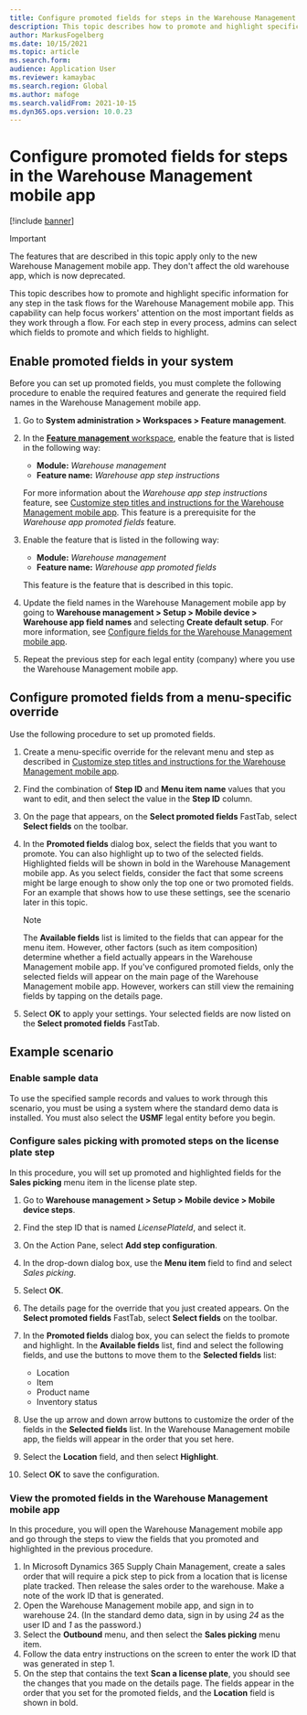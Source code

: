 ```yaml
---
title: Configure promoted fields for steps in the Warehouse Management mobile app
description: This topic describes how to promote and highlight specific information for any step in the task flows for the Warehouse Management mobile app.
author: MarkusFogelberg
ms.date: 10/15/2021
ms.topic: article
ms.search.form:
audience: Application User
ms.reviewer: kamaybac
ms.search.region: Global
ms.author: mafoge
ms.search.validFrom: 2021-10-15
ms.dyn365.ops.version: 10.0.23
---
```


# Configure promoted fields for steps in the Warehouse Management mobile app

[!include [banner](../includes/banner.md)]

> [!IMPORTANT]
> The features that are described in this topic apply only to the new Warehouse Management mobile app. They don't affect the old warehouse app, which is now deprecated.

This topic describes how to promote and highlight specific information for any step in the task flows for the Warehouse Management mobile app. This capability can help focus workers' attention on the most important fields as they work through a flow. For each step in every process, admins can select which fields to promote and which fields to highlight.

## Enable promoted fields in your system

Before you can set up promoted fields, you must complete the following procedure to enable the required features and generate the required field names in the Warehouse Management mobile app.

1. Go to **System administration \> Workspaces \> Feature management**.
1. In the [**Feature management** workspace](../../fin-ops-core/fin-ops/get-started/feature-management/feature-management-overview.md), enable the feature that is listed in the following way:

    - **Module:** *Warehouse management*
    - **Feature name:** *Warehouse app step instructions*

    For more information about the *Warehouse app step instructions* feature, see [Customize step titles and instructions for the Warehouse Management mobile app](mobile-app-titles-instructions.md). This feature is a prerequisite for the *Warehouse app promoted fields* feature.

1. Enable the feature that is listed in the following way:

    - **Module:** *Warehouse management*
    - **Feature name:** *Warehouse app promoted fields*

    This feature is the feature that is described in this topic.

1. Update the field names in the Warehouse Management mobile app by going to **Warehouse management \> Setup \> Mobile device \> Warehouse app field names** and selecting **Create default setup**. For more information, see [Configure fields for the Warehouse Management mobile app](configure-app-field-names-priorities-warehouse.md).
1. Repeat the previous step for each legal entity (company) where you use the Warehouse Management mobile app.

## Configure promoted fields from a menu-specific override

Use the following procedure to set up promoted fields.

1. Create a menu-specific override for the relevant menu and step as described in [Customize step titles and instructions for the Warehouse Management mobile app](mobile-app-titles-instructions.md).
1. Find the combination of **Step ID** and **Menu item name** values that you want to edit, and then select the value in the **Step ID** column.
1. On the page that appears, on the **Select promoted fields** FastTab, select **Select fields** on the toolbar.
1. In the **Promoted fields** dialog box, select the fields that you want to promote. You can also highlight up to two of the selected fields. Highlighted fields will be shown in bold in the Warehouse Management mobile app. As you select fields, consider the fact that some screens might be large enough to show only the top one or two promoted fields. For an example that shows how to use these settings, see the scenario later in this topic.

    > [!NOTE]
    > The **Available fields** list is limited to the fields that can appear for the menu item. However, other factors (such as item composition) determine whether a field actually appears in the Warehouse Management mobile app. If you've configured promoted fields, only the selected fields will appear on the main page of the Warehouse Management mobile app. However, workers can still view the remaining fields by tapping on the details page.

1. Select **OK** to apply your settings. Your selected fields are now listed on the **Select promoted fields** FastTab.

## Example scenario

### Enable sample data

To use the specified sample records and values to work through this scenario, you must be using a system where the standard demo data is installed. You must also select the **USMF** legal entity before you begin.

### Configure sales picking with promoted steps on the license plate step

In this procedure, you will set up promoted and highlighted fields for the **Sales picking** menu item in the license plate step.

1. Go to **Warehouse management \> Setup \> Mobile device \> Mobile device steps**.
1. Find the step ID that is named *LicensePlateId*, and select it.
1. On the Action Pane, select **Add step configuration**.
1. In the drop-down dialog box, use the **Menu item** field to find and select *Sales picking*.
1. Select **OK**.
1. The details page for the override that you just created appears. On the **Select promoted fields** FastTab, select **Select fields** on the toolbar.
1. In the **Promoted fields** dialog box, you can select the fields to promote and highlight. In the **Available fields** list, find and select the following fields, and use the buttons to move them to the **Selected fields** list:

    - Location
    - Item
    - Product name
    - Inventory status

1. Use the up arrow and down arrow buttons to customize the order of the fields in the **Selected fields** list. In the Warehouse Management mobile app, the fields will appear in the order that you set here.
1. Select the **Location** field, and then select **Highlight**.
1. Select **OK** to save the configuration.

### View the promoted fields in the Warehouse Management mobile app

In this procedure, you will open the Warehouse Management mobile app and go through the steps to view the fields that you promoted and highlighted in the previous procedure.

1. In Microsoft Dynamics 365 Supply Chain Management, create a sales order that will require a pick step to pick from a location that is license plate tracked. Then release the sales order to the warehouse. Make a note of the work ID that is generated.
1. Open the Warehouse Management mobile app, and sign in to warehouse 24. (In the standard demo data, sign in by using *24* as the user ID and *1* as the password.)
1. Select the **Outbound** menu, and then select the **Sales picking** menu item.
1. Follow the data entry instructions on the screen to enter the work ID that was generated in step 1.
1. On the step that contains the text **Scan a license plate**, you should see the changes that you made on the details page. The fields appear in the order that you set for the promoted fields, and the **Location** field is shown in bold.
